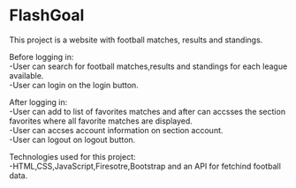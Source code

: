 # FlashGoal
This project is a website with football matches, results and standings.

Before logging in:<br/>
-User can search for football matches,results and standings for each league available.<br/>
-User can login on the login button.<br/>

After logging in:<br/>
-User can add to list of favorites matches and after can accsses the section favorites where all favorite matches are displayed.<br/>
-User can accses account information on section account.<br/>
-User can logout on logout button.<br/>


Technologies used for this project:<br/>
-HTML,CSS,JavaScript,Firesotre,Bootstrap and an API for fetchind football data.
